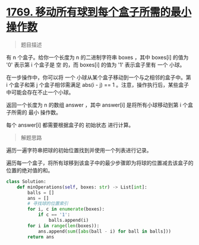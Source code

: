 # [1769. 移动所有球到每个盒子所需的最小操作数](https://leetcode.cn/problems/minimum-number-of-operations-to-move-all-balls-to-each-box/)

> 题目描述

有 n 个盒子。给你一个长度为 n 的二进制字符串 boxes ，其中 boxes[i] 的值为 '0' 表示第 i 个盒子是 空 的，而 boxes[i] 的值为 '1' 表示盒子里有 一个 小球。

在一步操作中，你可以将 一个 小球从某个盒子移动到一个与之相邻的盒子中。第 i 个盒子和第 j 个盒子相邻需满足 abs(i - j) == 1 。注意，操作执行后，某些盒子中可能会存在不止一个小球。

返回一个长度为 n 的数组 answer ，其中 answer[i] 是将所有小球移动到第 i 个盒子所需的 最小 操作数。

每个 answer[i] 都需要根据盒子的 初始状态 进行计算。

> 解题思路

遍历一遍字符串把球的初始位置找到并使用一个列表进行记录。

遍历每一个盒子，将所有球移到该盒子中的最少步骤即为将球的位置减去该盒子的位置的绝对值的和。

```python
class Solution:
    def minOperations(self, boxes: str) -> List[int]:
        balls = []
        ans = []
        # 寻找球的位置索引
        for i, c in enumerate(boxes):
            if c == '1':
                balls.append(i)
        for i in range(len(boxes)):
            ans.append(sum([abs(ball - i) for ball in balls]))
        return ans
```

